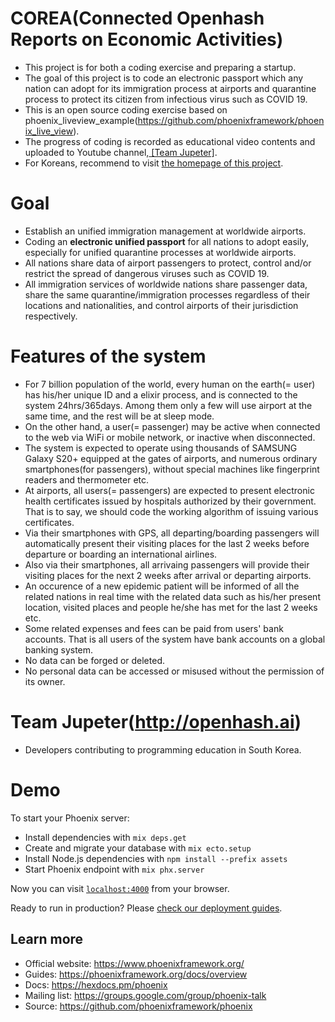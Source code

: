 
# COREA(Connected Openhash Reports on Economic Activities)
* This project is for both a coding exercise and preparing a startup.
* The goal of this project is to code an electronic passport which any nation can adopt for its immigration process at airports and quarantine process to protect its citizen from infectious virus such as COVID 19.
* This is an open source coding exercise based on phoenix_liveview_example(https://github.com/phoenixframework/phoenix_live_view).
* The progress of coding is recorded as educational video contents and uploaded to Youtube channel,[ \[Team Jupeter\]](https://www.youtube.com/watch?v=LsZgh8szGYA&list=PLlSZlNj22M7QRBGl7s9WnT0xqKGDuzPKk).
* For Koreans, recommend to visit [the homepage of this project](https://openhash.ai/%ED%91%9C%EC%A4%80-%EC%97%AC%EA%B6%8C-%EC%9D%B8%ED%94%84%EB%9D%BC).
# Goal

* Establish an unified immigration management at worldwide airports. 
* Coding an **electronic unified passport** for all nations to adopt easily, especially for unified quarantine processes at worldwide airports.
* All nations share data of airport passengers to protect, control and/or restrict the spread of dangerous viruses such as COVID 19. 
* All immigration services of worldwide nations share passenger data, share the same quarantine/immigration processes regardless of their locations and nationalities, and control airports of their jurisdiction respectively.

# Features of the system

* For 7 billion population of the world, every human on the earth(= user) has his/her unique ID and a elixir process, and is connected to the system 24hrs/365days. Among them only a few will use airport at the same time, and the rest will be at sleep mode. 
* On the other hand, a user(= passenger) may be active when connected to the web via WiFi or mobile network, or inactive when disconnected.
* The system is expected to operate using thousands of SAMSUNG Galaxy S20+ equipped at the gates of airports, and numerous ordinary smartphones(for passengers), without special machines like fingerprint readers and thermometer etc.
* At airports, all users(= passengers) are expected to present electronic health certificates issued by hospitals authorized by their government. That is to say, we should code the working algorithm of issuing various certificates. 
* Via their smartphones with GPS, all departing/boarding passengers will automatically present their visiting places for the last 2 weeks before departure or boarding an international airlines. 
* Also via their smartphones, all arrivaing passengers will provide their visiting places for the next 2 weeks after arrival or departing airports.
* An occurence of a new epidemic patient will be informed of all the related nations in real time with the related data such as his/her present location, visited places and people he/she has met for the last 2 weeks etc.
* Some related expenses and fees can be paid from users' bank accounts. That is all users of the system have bank accounts on a global banking system. 
* No data can be forged or deleted. 
* No personal data can be accessed or misused without the permission of its owner. 



# Team Jupeter(http://openhash.ai)

* Developers contributing to programming education in South Korea. 

# Demo

To start your Phoenix server:

  * Install dependencies with `mix deps.get`
  * Create and migrate your database with `mix ecto.setup`
  * Install Node.js dependencies with `npm install --prefix assets`
  * Start Phoenix endpoint with `mix phx.server`

Now you can visit [`localhost:4000`](http://localhost:4000) from your browser.

Ready to run in production? Please [check our deployment guides](https://hexdocs.pm/phoenix/deployment.html).

## Learn more

  * Official website: https://www.phoenixframework.org/
  * Guides: https://phoenixframework.org/docs/overview
  * Docs: https://hexdocs.pm/phoenix
  * Mailing list: https://groups.google.com/group/phoenix-talk
  * Source: https://github.com/phoenixframework/phoenix
